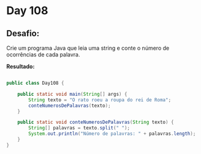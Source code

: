 # Day 108

## Desafio:

Crie um programa Java que leia uma string e conte o número de ocorrências de cada palavra.	

**Resultado:**

```java

public class Day108 {

    public static void main(String[] args) {
        String texto = "O rato roeu a roupa do rei de Roma";
        conteNumerosDePalavras(texto);
    }

    public static void conteNumerosDePalavras(String texto) {
        String[] palavras = texto.split(" ");
        System.out.println("Número de palavras: " + palavras.length);
    }
}
